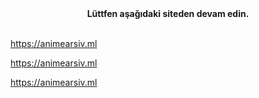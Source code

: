 <div align="center"><b>Lüttfen aşağıdaki siteden devam edin.</b></div>
<br />

https://animearsiv.ml
<br />

https://animearsiv.ml
<br />

https://animearsiv.ml
<br />
